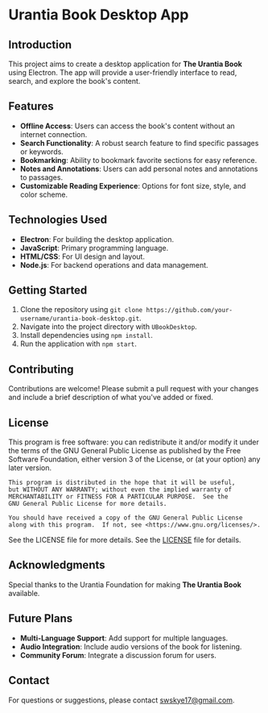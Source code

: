 # Urantia Book Desktop App

## Introduction
This project aims to create a desktop application for **The Urantia Book** using Electron. The app will provide a user-friendly interface to read, search, and explore the book's content.

## Features
- **Offline Access**: Users can access the book's content without an internet connection.
- **Search Functionality**: A robust search feature to find specific passages or keywords.
- **Bookmarking**: Ability to bookmark favorite sections for easy reference.
- **Notes and Annotations**: Users can add personal notes and annotations to passages.
- **Customizable Reading Experience**: Options for font size, style, and color scheme.

## Technologies Used
- **Electron**: For building the desktop application.
- **JavaScript**: Primary programming language.
- **HTML/CSS**: For UI design and layout.
- **Node.js**: For backend operations and data management.

## Getting Started
1. Clone the repository using `git clone https://github.com/your-username/urantia-book-desktop.git`.
2. Navigate into the project directory with `UBookDesktop`.
3. Install dependencies using `npm install`.
4. Run the application with `npm start`.

## Contributing
Contributions are welcome! Please submit a pull request with your changes and include a brief description of what you've added or fixed.

## License
This program is free software: you can redistribute it and/or modify
    it under the terms of the GNU General Public License as published by
    the Free Software Foundation, either version 3 of the License, or
    (at your option) any later version.

    This program is distributed in the hope that it will be useful,
    but WITHOUT ANY WARRANTY; without even the implied warranty of
    MERCHANTABILITY or FITNESS FOR A PARTICULAR PURPOSE.  See the
    GNU General Public License for more details.

    You should have received a copy of the GNU General Public License
    along with this program.  If not, see <https://www.gnu.org/licenses/>.
    
  See the LICENSE file for more details. See the [LICENSE](LICENSE) file for details.
  
## Acknowledgments
Special thanks to the Urantia Foundation for making **The Urantia Book** available.

## Future Plans
- **Multi-Language Support**: Add support for multiple languages.
- **Audio Integration**: Include audio versions of the book for listening.
- **Community Forum**: Integrate a discussion forum for users.

## Contact
For questions or suggestions, please contact [swskye17@gmail.com](mailto:swskye17@gmail.com).
